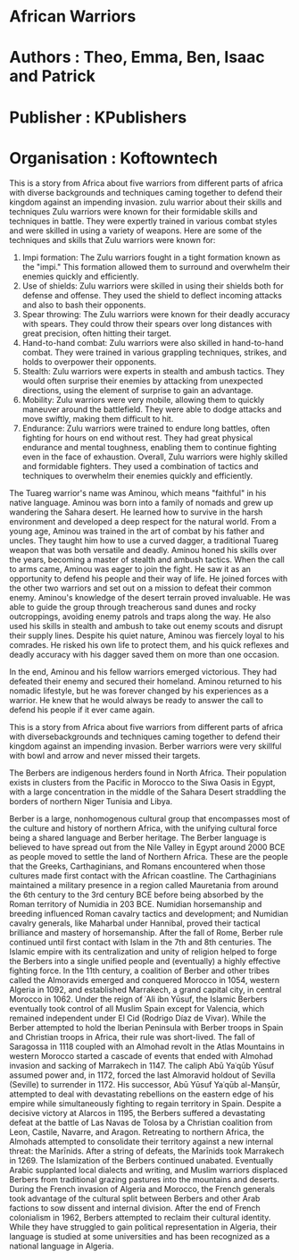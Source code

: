 # African Warriors 
# Authors :  Theo, Emma, Ben, Isaac and Patrick
# Publisher : KPublishers
# Organisation : Koftowntech 

This is a story from Africa about five warriors from different parts of africa with diverse backgrounds and techniques caming together to defend their kingdom against an impending invasion.
zulu warrior about their skills and techniques
Zulu warriors were known for their formidable skills and techniques in battle. They were expertly trained in various combat styles and were skilled in using a variety of weapons. Here are some of the techniques and skills that Zulu warriors were known for:
1.	Impi formation: The Zulu warriors fought in a tight formation known as the "impi." This formation allowed them to surround and overwhelm their enemies quickly and efficiently.
2.	Use of shields: Zulu warriors were skilled in using their shields both for defense and offense. They used the shield to deflect incoming attacks and also to bash their opponents.
3.	Spear throwing: The Zulu warriors were known for their deadly accuracy with spears. They could throw their spears over long distances with great precision, often hitting their target.
4.	Hand-to-hand combat: Zulu warriors were also skilled in hand-to-hand combat. They were trained in various grappling techniques, strikes, and holds to overpower their opponents.
5.	Stealth: Zulu warriors were experts in stealth and ambush tactics. They would often surprise their enemies by attacking from unexpected directions, using the element of surprise to gain an advantage.
6.	Mobility: Zulu warriors were very mobile, allowing them to quickly maneuver around the battlefield. They were able to dodge attacks and move swiftly, making them difficult to hit.
7.	Endurance: Zulu warriors were trained to endure long battles, often fighting for hours on end without rest. They had great physical endurance and mental toughness, enabling them to continue fighting even in the face of exhaustion.
Overall, Zulu warriors were highly skilled and formidable fighters. They used a combination of tactics and techniques to overwhelm their enemies quickly and efficiently.



The Tuareg warrior's name was Aminou, which means "faithful" in his native language. Aminou was born into a family of nomads and grew up wandering the Sahara desert. He learned how to survive in the harsh environment and developed a deep respect for the natural world.
From a young age, Aminou was trained in the art of combat by his father and uncles. They taught him how to use a curved dagger, a traditional Tuareg weapon that was both versatile and deadly. Aminou honed his skills over the years, becoming a master of stealth and ambush tactics.
When the call to arms came, Aminou was eager to join the fight. He saw it as an opportunity to defend his people and their way of life. He joined forces with the other two warriors and set out on a mission to defeat their common enemy.
Aminou's knowledge of the desert terrain proved invaluable. He was able to guide the group through treacherous sand dunes and rocky outcroppings, avoiding enemy patrols and traps along the way. He also used his skills in stealth and ambush to take out enemy scouts and disrupt their supply lines.
Despite his quiet nature, Aminou was fiercely loyal to his comrades. He risked his own life to protect them, and his quick reflexes and deadly accuracy with his dagger saved them on more than one occasion.

In the end, Aminou and his fellow warriors emerged victorious. They had defeated their enemy and secured their homeland. Aminou returned to his nomadic lifestyle, but he was forever changed by his experiences as a warrior. He knew that he would always be ready to answer the call to defend his people if it ever came again.

This is a story from Africa about five warriors from different parts of africa with diversebackgrounds and techniques caming together to defend their kingdom against an impending invasion. Berber warriors were very skillful with bowl and arrow and never missed their targets.

The Berbers are indigenous herders found in North Africa. Their population exists in clusters from the Pacific in Morocco to the Siwa Oasis in Egypt, with a large concentration in the middle of the Sahara Desert straddling the borders of northern Niger Tunisia and Libya.

Berber is a large, nonhomogenous cultural group that encompasses most of the culture and history of northern Africa, with the unifying cultural force being a shared language and Berber heritage. The Berber language is believed to have spread out from the Nile Valley in Egypt around 2000 BCE as people moved to settle the land of Northern Africa. These are the people that the Greeks, Carthaginians, and Romans encountered when those cultures made first contact with the African coastline. The Carthaginians maintained a military presence in a region called Mauretania from around the 6th century to the 3rd century BCE before being absorbed by the Roman territory of Numidia in 203 BCE. Numidian horsemanship and breeding influenced Roman cavalry tactics and development; and Numidian cavalry generals, like Maharbal under Hannibal, proved their tactical brilliance and mastery of horsemanship.
After the fall of Rome, Berber rule continued until first contact with Islam in the 7th and 8th centuries. The Islamic empire with its centralization and unity of religion helped to forge the Berbers into a single unified people and (eventually) a highly effective fighting force. In the 11th century, a coalition of Berber and other tribes called the Almoravids emerged and conquered Morocco in 1054, western Algeria in 1092, and established Marrakech, a grand capital city, in central Morocco in 1062. Under the reign of ʿAli ibn Yūsuf, the Islamic Berbers eventually took control of all Muslim Spain except for Valencia, which remained independent under El Cid (Rodrigo Díaz de Vivar). While the Berber attempted to hold the Iberian Peninsula with Berber troops in Spain and Christian troops in Africa, their rule was short-lived. The fall of Saragossa in 1118 coupled with an Almohad revolt in the Atlas Mountains in western Morocco started a cascade of events that ended with Almohad invasion and sacking of Marrakech in 1147.
The caliph Abū Yaʿqūb Yūsuf assumed power and, in 1172, forced the last Almoravid holdout of Sevilla (Seville) to surrender in 1172. His successor, Abū Yūsuf Yaʿqūb al-Manṣūr, attempted to deal with devastating rebellions on the eastern edge of his empire while simultaneously fighting to regain territory in Spain. Despite a decisive victory at Alarcos in 1195, the Berbers suffered a devastating defeat at the battle of Las Navas de Tolosa by a Christian coalition from Leon, Castile, Navarre, and Aragon. Retreating to northern Africa, the Almohads attempted to consolidate their territory against a new internal threat: the Marīnids. After a string of defeats, the Marīnids took Marrakech in 1269.
The Islamization of the Berbers continued unabated. Eventually Arabic supplanted local dialects and writing, and Muslim warriors displaced Berbers from traditional grazing pastures into the mountains and deserts. During the French invasion of Algeria and Morocco, the French generals took advantage of the cultural split between Berbers and other Arab factions to sow dissent and internal division. After the end of French colonialism in 1962, Berbers attempted to reclaim their cultural identity. While they have struggled to gain political representation in Algeria, their language is studied at some universities and has been recognized as a national language in Algeria.
